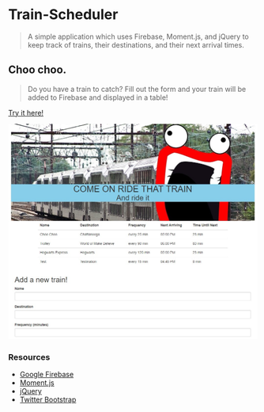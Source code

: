 # Train-Scheduler
>A simple application which uses Firebase, Moment.js, and jQuery to keep track of trains, their destinations, and their next arrival times.

## Choo choo.
>Do you have a train to catch? Fill out the form and your train will be added to Firebase and displayed in a table!

[Try it here!](https://nommington.github.io/Train-Scheduler/)

![Screenshot](https://github.com/Nommington/Train-Scheduler/blob/master/assets/images/screenshot.jpg)

### Resources
* [Google Firebase](https://firebase.google.com/)
* [Moment.js](https://momentjs.com/)
* [jQuery](https://jquery.com/)
* [Twitter Bootstrap](https://getbootstrap.com/)
